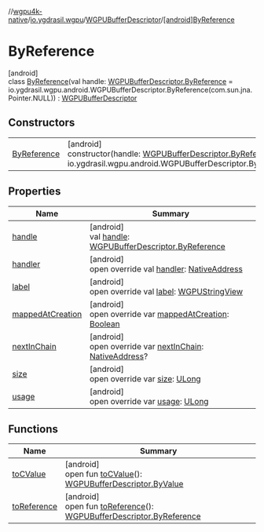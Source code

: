 //[wgpu4k-native](../../../../index.md)/[io.ygdrasil.wgpu](../../index.md)/[WGPUBufferDescriptor](../index.md)/[[android]ByReference](index.md)

# ByReference

[android]\
class [ByReference](index.md)(val handle: [WGPUBufferDescriptor.ByReference](../../../io.ygdrasil.wgpu.android/-w-g-p-u-buffer-descriptor/-by-reference/index.md) = io.ygdrasil.wgpu.android.WGPUBufferDescriptor.ByReference(com.sun.jna.Pointer.NULL)) : [WGPUBufferDescriptor](../index.md)

## Constructors

| | |
|---|---|
| [ByReference](-by-reference.md) | [android]<br>constructor(handle: [WGPUBufferDescriptor.ByReference](../../../io.ygdrasil.wgpu.android/-w-g-p-u-buffer-descriptor/-by-reference/index.md) = io.ygdrasil.wgpu.android.WGPUBufferDescriptor.ByReference(com.sun.jna.Pointer.NULL)) |

## Properties

| Name | Summary |
|---|---|
| [handle](handle.md) | [android]<br>val [handle](handle.md): [WGPUBufferDescriptor.ByReference](../../../io.ygdrasil.wgpu.android/-w-g-p-u-buffer-descriptor/-by-reference/index.md) |
| [handler](handler.md) | [android]<br>open override val [handler](handler.md): [NativeAddress](../../../ffi/-native-address/index.md) |
| [label](label.md) | [android]<br>open override val [label](label.md): [WGPUStringView](../../-w-g-p-u-string-view/index.md) |
| [mappedAtCreation](mapped-at-creation.md) | [android]<br>open override var [mappedAtCreation](mapped-at-creation.md): [Boolean](https://kotlinlang.org/api/core/kotlin-stdlib/kotlin/-boolean/index.html) |
| [nextInChain](next-in-chain.md) | [android]<br>open override var [nextInChain](next-in-chain.md): [NativeAddress](../../../ffi/-native-address/index.md)? |
| [size](size.md) | [android]<br>open override var [size](size.md): [ULong](https://kotlinlang.org/api/core/kotlin-stdlib/kotlin/-u-long/index.html) |
| [usage](usage.md) | [android]<br>open override var [usage](usage.md): [ULong](https://kotlinlang.org/api/core/kotlin-stdlib/kotlin/-u-long/index.html) |

## Functions

| Name | Summary |
|---|---|
| [toCValue](../[android]to-c-value.md) | [android]<br>open fun [toCValue](../[android]to-c-value.md)(): [WGPUBufferDescriptor.ByValue](../../../io.ygdrasil.wgpu.android/-w-g-p-u-buffer-descriptor/-by-value/index.md) |
| [toReference](../to-reference.md) | [android]<br>open fun [toReference](../to-reference.md)(): [WGPUBufferDescriptor.ByReference](../../../io.ygdrasil.wgpu.android/-w-g-p-u-buffer-descriptor/-by-reference/index.md) |